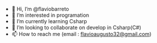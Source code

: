 - 👋 Hi, I’m @flaviobarreto
- 👀 I’m interested in programation
- 🌱 I’m currently learning  Csharp
- 💞️ I’m looking to collaborate on  develop in Csharp(C#)
- 📫 How to reach me  (email : flavioaugusto32@gmail.com)
<!---
flaviobarreto/flaviobarreto is a ✨ special ✨ repository because its `README.md` (this file) appears on your GitHub profile.
You can click the Preview link to take a look at your changes.
--->
